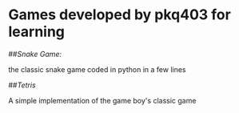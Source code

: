 # Games developed by pkq403 for learning
##*Snake Game:*

the classic snake game coded in python in a few lines

##*Tetris*

A simple implementation of the game boy's classic game

